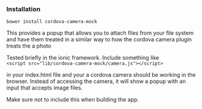 ### Installation
`bower install cordova-camera-mock`

This provides a popup that allows you to attach files from your
file system and have them treated in a similar way to how the cordova
camera plugin treats the a photo

Tested briefly in the ionic framework.
Include something like  
 `<script src="lib/cordova-camera-mock/camera.js"></script>`
 
in your index.html file and your a cordova camera should be working in the
browser. Instead of accessing the camera, it will show a popup with an input that accepts image files.

Make sure not to include this when building the app.
